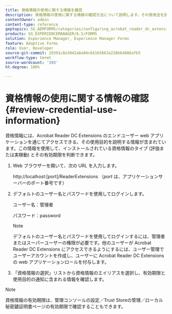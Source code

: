 ```yaml
---
title: 資格情報の使用に関する情報を確認
description: 資格情報の使用に関する情報の確認方法について説明します。その使用法を説明する資格情報の使用に関する情報には、Acrobat Reader 拡張機能を介してアクセスできます。
contentOwner: admin
content-type: reference
geptopics: SG_AEMFORMS/categories/configuring_acrobat_reader_dc_extensions
products: SG_EXPERIENCEMANAGER/6.5/FORMS
solution: Experience Manager, Experience Manager Forms
feature: Adaptive Forms
role: User, Developer
source-git-commit: 29391c8e3042a8a04c64165663a228bb4886afb5
workflow-type: tm+mt
source-wordcount: '193'
ht-degree: 100%

---
```


# 資格情報の使用に関する情報の確認 {#review-credential-use-information}

資格情報には、Acrobat Reader DC Extensions のエンドユーザー web アプリケーションを通じてアクセスできる、その使用目的を説明する情報が含まれています。この情報を使用して、インストールされている資格情報のタイプ (評価または実稼動) とその有効期限を判断できます。

1. Web ブラウザーを開いて、次の URL を入力します。

   http://localhost:[port]/ReaderExtensions （*port* は、アプリケーションサーバーのポート番号です）

1. デフォルトのユーザー名とパスワードを使用してログインします。

   ユーザー名：管理者

   パスワード：password

   >[!NOTE]
   >
   >デフォルトのユーザー名とパスワードを使用してログインするには、管理者またはスーパーユーザーの権限が必要です。他のユーザーが Acrobat Reader DC Extensions にアクセスできるようにするには、ユーザー管理でユーザーアカウントを作成し、ユーザーに Acrobat Reader DC Extensions の web アプリケーションロールを付与します。

1. 「資格情報の選択」リストから資格情報のエイリアスを選択し、有効期限と使用目的の通知に含まれる情報を確認します。

>[!NOTE]
>
>資格情報の有効期限は、管理コンソールの設定／Trust Storeの管理／ローカル秘密鍵証明書ページの有効期限で確認することもできます。
